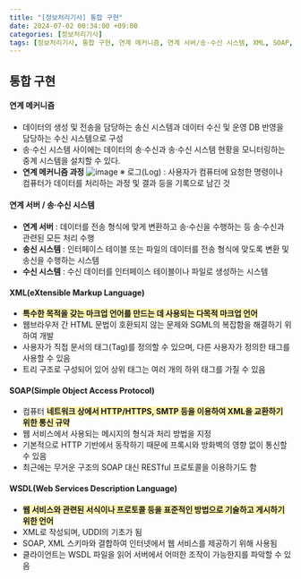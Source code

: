 ```yaml
---
title: "[정보처리기사] 통합 구현"
date: 2024-07-02 00:34:00 +09:00
categories: [정보처리기사]
tags: [정보처리기사, 통합 구현, 연계 메커니즘, 연계 서버/송·수신 시스템, XML, SOAP, WSDL]
---
```


## 통합 구현

#### **연계 메커니즘**

- 데이터의 생성 및 전송을 담당하는 송신 시스템과 데이터 수신 및 운영 DB 반영을 담당하는 수신 시스템으로 구성
- 송·수신 시스템 사이에는 데이터의 송·수신과 송·수신 시스템 현황을 모니터링하는 중계 시스템을 설치할 수 있다.
- **연계 메커니즘 과정**
![image](post/연계메커니즘.png)
※ 로그(Log) : 사용자가 컴퓨터에 요청한 명령이나 컴퓨터가 데이터를 처리하는 과정 및 결과 등을 기록으로 남긴 것

#### **연계 서버 / 송·수신 시스템**

- **연계 서버** : 데이터를 전송 형식에 맞게 변환하고 송·수신을 수행하는 등 송·수신과 관련된 모든 처리 수행
- **송신 시스템** : 인터페이스 테이블 또는 파일의 데이터를 전송 형식에 맞도록 변환 및 송신을 수행하는 시스템
- **수신 시스템** : 수신 데이터를 인터페이스 테이블이나 파일로 생성하는 시스템

#### **XML(eXtensible Markup Language)**

- **<span style="background-color:#fff5b1">특수한 목적을 갖는 마크업 언어를 만드는 데 사용되는 다목적 마크업 언어</span>**
- 웹브라우저 간 HTML 문법이 호환되지 않는 문제와 SGML의 복잡함을 해결하기 위하여 개발
- 사용자가 직접 문서의 태그(Tag)를 정의할 수 있으며, 다른 사용자가 정의한 태그를 사용할 수 있음
- 트리 구조로 구성되어 있어 상위 태그는 여러 개의 하위 태그를 가질 수 있음

#### **SOAP(Simple Object Access Protocol)**

- 컴퓨터 **<span style="background-color:#fff5b1">네트워크 상에서 HTTP/HTTPS, SMTP 등을 이용하여 XML을 교환하기 위한 통신 규약</span>**
- 웹 서비스에서 사용되는 메시지의 형식과 처리 방법을 지정
- 기본적으로 HTTP 기반에서 동작하기 때문에 프록시와 방화벽의 영향 없이 통신할 수 있음
- 최근에는 무거운 구조의 SOAP 대신 RESTful 프로토콜을 이용하기도 함

#### **WSDL(Web Services Description Language)**

- **<span style="background-color:#fff5b1">웹 서비스와 관련된 서식이나 프로토콜 등을 표준적인 방법으로 기술하고 게시하기 위한 언어</span>**
- XML로 작성되며, UDDI의 기초가 됨
- SOAP, XML 스키마와 결합하여 인터넷에서 웹 서비스를 제공하기 위해 사용됨
- 클라이언트는 WSDL 파일을 읽어 서버에서 어떠한 조작이 가능한지를 파악할 수 있음
